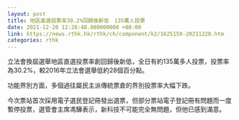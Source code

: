 ```yaml
---
layout: post
title: 地區直選投票率30.2%回歸後新低　135萬人投票
date: 2021-12-20 12:28:48.000000000 +08:00
link: https://news.rthk.hk/rthk/ch/component/k2/1625159-20211220.htm
categories: rthk
---
```


立法會換屆選舉地區直選投票率創回歸後新低，全日有約135萬多人投票，投票率為30.2%，較2016年立法會選舉低約28個百分點。

功能界別方面，多個過往屬民主派傳統票倉的界別投票率大幅下跌。

今次票站首次採用電子選民登記冊發出選票，但部分票站電子登記冊有問題而一度暫停投票，選管會主席馮驊表示，新科技不可能完全無問題，但他已感到滿意。

